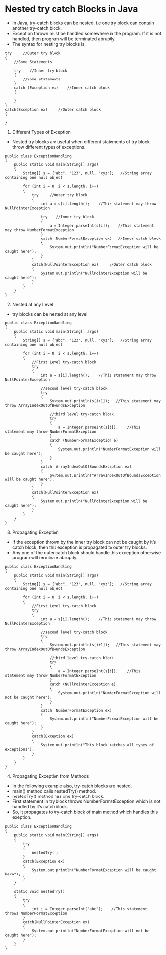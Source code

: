 # Nested try catch Blocks in Java

- In Java, try-catch blocks can be nested. i.e one try block can contain another try-catch block. 
- Exception thrown must be handled somewhere in the program. If it is not handled, then program will be terminated abruptly.
- The syntax for nesting try blocks is,
```
try     //Outer try block
{
    //Some Statements
 
    try    //Inner try block
    {
        //Some Statements
    }
    catch (Exception ex)    //Inner catch block
    {
 
    }
}
catch(Exception ex)     //Outer catch block
{
 
}
```

1) Different Types of Exception

- Nested try blocks are useful when different statements of try block throw different types of exceptions.

```
public class ExceptionHandling
{
    public static void main(String[] args)
    {
        String[] s = {"abc", "123", null, "xyz"};   //String array containing one null object
 
        for (int i = 0; i < s.length; i++)
        {
            try     //Outer try block
            {
                int a = s[i].length();    //This statement may throw NullPointerException
 
                try    //Inner try block
                {
                    a = Integer.parseInt(s[i]);    //This statement may throw NumberFormatException
                }
                catch (NumberFormatException ex)   //Inner catch block
                {
                    System.out.println("NumberFormatException will be caught here");
                }
            }
            catch(NullPointerException ex)     //Outer catch block
            {
                System.out.println("NullPointerException will be caught here");
            }
        }
    }
}
```

2) Nested at any Level

- try blocks can be nested at any level

```
public class ExceptionHandling
{
    public static void main(String[] args)
    {
        String[] s = {"abc", "123", null, "xyz"};   //String array containing one null object
 
        for (int i = 0; i < s.length; i++)
        {
            //First Level try-catch block
            try
            {
                int a = s[i].length();    //This statement may throw NullPointerException
 
                //second level try-catch block
                try
                {
                    System.out.println(s[i+1]);   //This statement may throw ArrayIndexOutOfBoundsException
 
                    //third level try-catch block
                    try
                    {
                        a = Integer.parseInt(s[i]);    //This statement may throw NumberFormatException
                    }
                    catch (NumberFormatException e)
                    {
                        System.out.println("NumberFormatException will be caught here");
                    }
                }
                catch (ArrayIndexOutOfBoundsException ex)
                {
                    System.out.println("ArrayIndexOutOfBoundsException will be caught here");
                }
            }
            catch(NullPointerException ex)
            {
                System.out.println("NullPointerException will be caught here");
            }
        }
    }
}
```

3) Propagating Exception

- If the exception thrown by the inner try block can not be caught by it’s catch block, then this exception is propagated to outer try blocks. 
- Any one of the outer catch block should handle this exception otherwise program will terminate abruptly.

```
public class ExceptionHandling
{
    public static void main(String[] args)
    {
        String[] s = {"abc", "123", null, "xyz"};   //String array containing one null object
 
        for (int i = 0; i < s.length; i++)
        {
            //First Level try-catch block
            try
            {
                int a = s[i].length();    //This statement may throw NullPointerException
 
                //second level try-catch block
                try
                {
                    System.out.println(s[i+1]);   //This statement may throw ArrayIndexOutOfBoundsException
 
                    //third level try-catch block
                    try
                    {
                        a = Integer.parseInt(s[i]);    //This statement may throw NumberFormatException
                    }
                    catch (NullPointerException e)
                    {
                        System.out.println("NumberFormatException will not be caught here");
                    }
                }
                catch (NumberFormatException ex)
                {
                    System.out.println("NumberFormatException will be caught here");
                }
            }
            catch(Exception ex)
            {
                System.out.println("This block catches all types of exceptions");
            }
        }
    }
}
```

4) Propagating Exception from Methods

- In the following example also, try-catch blocks are nested. 
- main() method calls nestedTry() method. 
- nestedTry() method has one try-catch block. 
- First statement in try block throws NumberFormatException which is not handled by it’s catch block. 
- So, It propagates to try-catch block of main method which handles this exeption.
```
public class ExceptionHandling
{
    public static void main(String[] args)
    {
        try
        {
            nestedTry();
        }
        catch(Exception ex)
        {
            System.out.println("NumberFormatException will be caught here");
        }
    }
 
    static void nestedTry()
    {
        try
        {
            int i = Integer.parseInt("abc");    //This statement throws NumberFormatException
        }
        catch(NullPointerException ex)
        {
            System.out.println("NumberFormatException will not be caught here");
        }
    }
}
```
